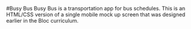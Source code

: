 #Busy Bus
Busy Bus is a transportation app for bus schedules.
This is an HTML/CSS version of a single mobile mock up screen that was designed earlier in the Bloc curriculum. 
